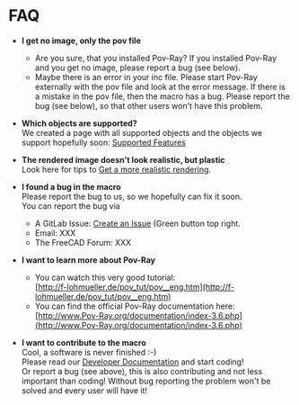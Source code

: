 # FAQ

* **I get no image, only the pov file**  
  * Are you sure, that you installed Pov-Ray? If you installed Pov-Ray and you get no image, please report a bug (see below).
  * Maybe there is an error in your inc file. Please start Pov-Ray externally with the pov file and look at the error message. If there is a mistake in the pov file, then the macro has a bug. Please report the bug (see below), so that other users won't have this problem.


* **Which objects are supported?**  
  We created a page with all supported objects and the objects we support hopefully soon: [Supported Features](supported.md)


* **The rendered image doesn't look realistic, but plastic**  
  Look here for tips to [Get a more realistic rendering](realistic.md).


* **I found a bug in the macro**  
  Please report the bug to us, so we hopefully can fix it soon.  
  You can report the bug via
  * A GitLab Issue: [Create an Issue](https://gitlab.com/usbhub/exporttoPov-Ray/issues) (Green button top right.
  * Email: XXX
  * The FreeCAD Forum: XXX


* **I want to learn more about Pov-Ray**  
  * You can watch this very good tutorial:  
  [http://f-lohmueller.de/pov_tut/pov__eng.htm](http://f-lohmueller.de/pov_tut/pov__eng.htm)  
  * You can find the official Pov-Ray documentation here:  
  [http://www.Pov-Ray.org/documentation/index-3.6.php](http://www.Pov-Ray.org/documentation/index-3.6.php)


* **I want to contribute to the macro**  
  Cool, a software is never finished :-)  
  Please read our [Developer Documentation](developer.md) and start coding!  
  Or report a bug (see above), this is also contributing and not less important than coding! Without bug reporting the problem won't be solved and every user will have it!
